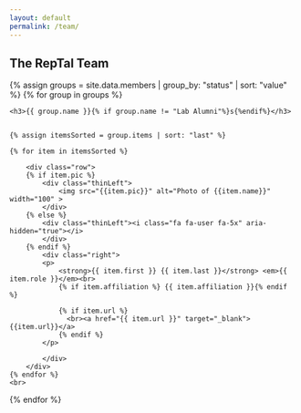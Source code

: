 ```yaml
---
layout: default
permalink: /team/
---
```


## The RepTal Team

<div>
{% assign groups = site.data.members | group_by: "status" | sort: "value" %}
{% for group in groups %}

    <h3>{{ group.name }}{% if group.name != "Lab Alumni"%}s{%endif%}</h3>


    {% assign itemsSorted = group.items | sort: "last" %}

    {% for item in itemsSorted %}

        <div class="row">
        {% if item.pic %}
            <div class="thinLeft">
                <img src="{{item.pic}}" alt="Photo of {{item.name}}" width="100" >
            </div>
        {% else %}
            <div class="thinLeft"><i class="fa fa-user fa-5x" aria-hidden="true"></i>
            </div>
        {% endif %}
            <div class="right">
            <p>
                <strong>{{ item.first }} {{ item.last }}</strong> <em>{{ item.role }}</em><br>
                {% if item.affiliation %} {{ item.affiliation }}{% endif %}

                {% if item.url %}
                  <br><a href="{{ item.url }}" target="_blank">{{item.url}}</a>
                {% endif %}
            </p>

            </div>
        </div>
    {% endfor %}
    <br>

{% endfor %}
</div>